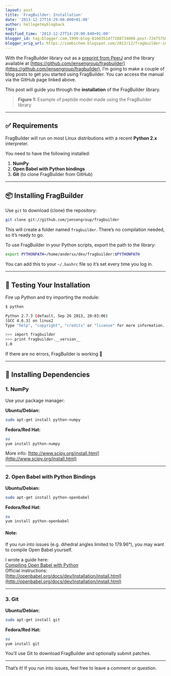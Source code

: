 ```yaml
---
layout: post
title: 'FragBuilder: Installation'
date: '2013-12-27T14:29:00.000+01:00'
author: hellogetmyblogback
tags:
modified_time: '2013-12-27T14:29:00.840+01:00'
blogger_id: tag:blogger.com,1999:blog-8160351477288734008.post-7247575803958068734
blogger_orig_url: https://combichem.blogspot.com/2013/12/fragbuilder-installation.html
---
```


With the FragBuilder library out as a [preprint from PeerJ](https://peerj.com/preprints/169v2/) and the library available at [https://github.com/jensengroup/fragbuilder](https://github.com/jensengroup/fragbuilder), I’m going to make a couple of blog posts to get you started using FragBuilder. You can access the manual via the GitHub page linked above.

This post will guide you through the **installation** of the FragBuilder library.

> **Figure 1:** Example of peptide model made using the FragBuilder library

---

## ✅ Requirements

FragBuilder will run on most Linux distributions with a recent **Python 2.x** interpreter.

You need to have the following installed:

1. **NumPy**
2. **Open Babel with Python bindings**
3. **Git** (to clone FragBuilder from GitHub)

---

## 📦 Installing FragBuilder

Use `git` to download (clone) the repository:

```bash
git clone git://github.com/jensengroup/fragbuilder
```

This will create a folder named `fragbuilder`. There’s no compilation needed, so it’s ready to go.

To use FragBuilder in your Python scripts, export the path to the library:

```bash
export PYTHONPATH=/home/andersx/dev/fragbuilder:$PYTHONPATH
```

You can add this to your `~/.bashrc` file so it’s set every time you log in.

---

## 🧪 Testing Your Installation

Fire up Python and try importing the module:

```bash
$ python

Python 2.7.3 (default, Sep 26 2013, 20:03:06)
[GCC 4.6.3] on linux2
Type "help", "copyright", "credits" or "license" for more information.

>>> import fragbuilder
>>> print fragbuilder.__version__
1.0
```

If there are no errors, FragBuilder is working 🎉

---

## 🔧 Installing Dependencies

### 1. NumPy

Use your package manager:

**Ubuntu/Debian:**
```bash
sudo apt-get install python-numpy
```

**Fedora/Red Hat:**
```bash
su
yum install python-numpy
```

More info: [http://www.scipy.org/install.html](http://www.scipy.org/install.html)

---

### 2. Open Babel with Python Bindings

**Ubuntu/Debian:**
```bash
sudo apt-get install python-openbabel
```

**Fedora/Red Hat:**
```bash
su
yum install python-openbabel
```

#### Note:

If you run into issues (e.g. dihedral angles limited to 179.96°), you may want to compile Open Babel yourself.

I wrote a guide here:  
[Compiling Open Babel with Python](http://combichem.blogspot.dk/2013/12/compiling-open-babel-with-python.html)  
Official instructions:  
[http://openbabel.org/docs/dev/Installation/install.html](http://openbabel.org/docs/dev/Installation/install.html)

---

### 3. Git

**Ubuntu/Debian:**
```bash
sudo apt-get install git
```

**Fedora/Red Hat:**
```bash
su
yum install git
```

You’ll use Git to download FragBuilder and optionally submit patches.

---

That’s it! If you run into issues, feel free to leave a comment or question.
